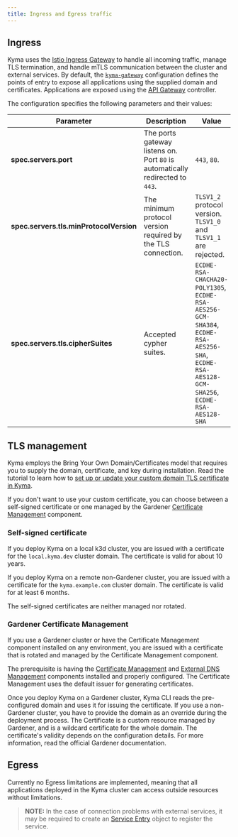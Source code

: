 ```yaml
---
title: Ingress and Egress traffic
---
```


## Ingress

Kyma uses the [Istio Ingress Gateway](https://istio.io/latest/docs/reference/config/networking/gateway/) to handle all incoming traffic, manage TLS termination, and handle mTLS communication between the cluster and external services. By default, the [`kyma-gateway`](https://github.com/kyma-project/kyma/blob/main/resources/certificates/templates/gateway.yaml) configuration defines the points of entry to expose all applications using the supplied domain and certificates.
Applications are exposed using the [API Gateway](../../01-overview/main-areas/api-exposure/apix-01-api-gateway.md) controller.

The configuration specifies the following parameters and their values:

| Parameter | Description | Value|
|-----| ---| -----|
| **spec.servers.port** | The ports gateway listens on.  Port `80` is automatically redirected to `443`.| `443`, `80`.|
| **spec.servers.tls.minProtocolVersion** | The minimum protocol version required by the TLS connection. | `TLSV1_2` protocol version. `TLSV1_0` and `TLSV1_1` are rejected. |
| **spec.servers.tls.cipherSuites** | Accepted cypher suites. | `ECDHE-RSA-CHACHA20-POLY1305`, `ECDHE-RSA-AES256-GCM-SHA384`, `ECDHE-RSA-AES256-SHA`, `ECDHE-RSA-AES128-GCM-SHA256`, `ECDHE-RSA-AES128-SHA`|

## TLS management

Kyma employs the Bring Your Own Domain/Certificates model that requires you to supply the domain, certificate, and key during installation. Read the tutorial to learn how to [set up or update your custom domain TLS certificate in Kyma](../../03-tutorials/00-security/sec-01-tls-certificates-security.md).

If you don't want to use your custom certificate, you can choose between a self-signed certificate or one managed by the Gardener [Certificate Management](https://github.com/gardener/cert-management) component.

### Self-signed certificate

If you deploy Kyma on a local k3d cluster, you are issued with a certificate for the `local.kyma.dev` cluster domain. The certificate is valid for about 10 years.

If you deploy Kyma on a remote non-Gardener cluster, you are issued with a certificate for the `kyma.example.com` cluster domain. The certificate is valid for at least 6 months.

The self-signed certificates are neither managed nor rotated.

### Gardener Certificate Management

If you use a Gardener cluster or have the Certificate Management component installed on any environment, you are issued with a certificate that is rotated and managed by the Certificate Management component.

The prerequisite is having the [Certificate Management](https://github.com/gardener/cert-management) and [External DNS Management](https://github.com/gardener/external-dns-management) components installed and properly configured. The Certificate Management uses the default issuer for generating certificates.

Once you deploy Kyma on a Gardener cluster, Kyma CLI reads the pre-configured domain and uses it for issuing the certificate. If you use a non-Gardener cluster, you have to provide the domain as an override during the deployment process. The Certificate is a custom resource managed by Gardener, and is a wildcard certificate for the whole domain. The certificate's validity depends on the configuration details. For more information, read the official Gardener documentation.

## Egress

Currently no Egress limitations are implemented, meaning that all applications deployed in the Kyma cluster can access outside resources without limitations.

>**NOTE:** In the case of connection problems with external services, it may be required to create an [Service Entry](https://istio.io/latest/docs/reference/config/networking/service-entry/) object to register the service.
